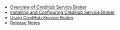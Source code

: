 *   [Overview of CredHub Service Broker](index.html)
*   [Installing and Configuring CredHub Service Broker](installing.html)
*   [Using CredHub Service Broker](using.html)
*   [Release Notes](release-notes.html)
